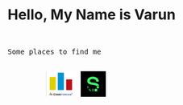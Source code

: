 # Hello, My Name is Varun
<html lang="en">
<head>
    <meta charset="UTF-8">
    <title>Using font awesome</title>
    <script src="https://kit.fontawesome.com/ce0444d81d.js" crossorigin="anonymous"></script>
</head>
<body>
    <!-- <i class="fas fa-ad fa-5x">&nbsp &nbsp &nbsp</i> -->
    <pre>
        <p>Some places to find me</p>
        <a href = "https://www.linkedin.com/in/varun-das-514526141" target = "_blank"><i class="fab fa-linkedin fa-5x"></i></a> <a href = "https://codeforces.com/profile/veedee" target = "_blank"><img src = "codeforces.png" alt = "codeforces image" width = "12%"/></a> <a href = "https://sourcerer.io/veedee2000" target = "_blank"><img src = "sourcerer.png" alt = "sourcerer image" width = "10%"/></a>
    </pre>
</body>
</html>
